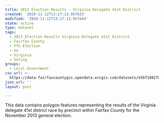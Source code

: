 ```yaml
---
title: 2013 Election Results - Virginia Delegate 41st District
created: '2020-11-12T13:17:13.957633'
modified: '2020-11-12T13:17:13.957644'
state: active
type: dataset
tags:
  - 2013 Election Results Virginia Delegate 41st District
  - Fairfax County
  - Ffx Election
  - Va
  - Virginia
  - Voting
groups:
  - Local Government
csv_url: >-
  https://data-fairfaxcountygis.opendata.arcgis.com/datasets/e5bf1082fd734e05990f244d784d9bb7_27.csv?outSR=%7B%22latestWkid%22%3A4269%2C%22wkid%22%3A4269%7D
json_url: ''
layout: post

---
```

This data contains polygon features representing the results of the Virginia delegate 41st district race by precinct within Fairfax County for the November 2013 general election.
